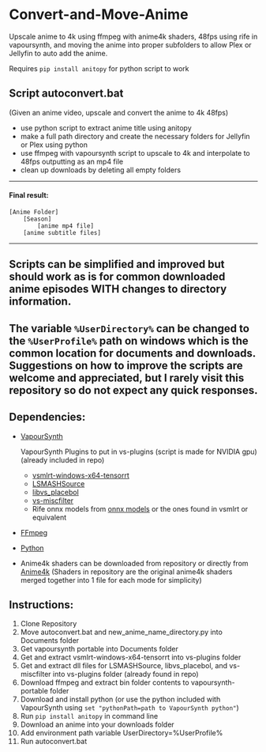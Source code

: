 # Convert-and-Move-Anime
Upscale anime to 4k using ffmpeg with anime4k shaders, 48fps using rife in vapoursynth, and moving the anime into proper subfolders to allow Plex or Jellyfin to auto add the anime.

Requires `pip install anitopy` for python script to work

## Script autoconvert.bat
(Given an anime video, upscale and convert the anime to 4k 48fps)
- use python script to extract anime title using anitopy
- make a full path directory and create the necessary folders for Jellyfin or Plex using python
- use ffmpeg with vapoursynth script to upscale to 4k and interpolate to 48fps outputting as an mp4 file
- clean up downloads by deleting all empty folders
-----------------------------------------------

#### Final result:
    [Anime Folder]
	    [Season]
	        [anime mp4 file]
		[anime subtitle files]
-----------------------------------------------

## Scripts can be simplified and improved but should work as is for common downloaded anime episodes **WITH** changes to directory information.
The variable `%UserDirectory%` can be changed to the `%UserProfile%` path on windows which is the common location for documents and downloads.
Suggestions on how to improve the scripts are welcome and appreciated, but I rarely visit this repository so do not expect any quick responses.
-----------------------------------------------

## Dependencies:
  - [VapourSynth](https://www.vapoursynth.com/doc/installation.html)
    
    VapourSynth Plugins to put in vs-plugins (script is made for NVIDIA gpu) (already included in repo)
      - [vsmlrt-windows-x64-tensorrt](https://github.com/AmusementClub/vs-mlrt/releases)
      - [LSMASHSource](https://github.com/HomeOfAviSynthPlusEvolution/L-SMASH-Works/releases/)
      - [libvs_placebol](https://github.com/Lypheo/vs-placebo/releases)
      - [vs-miscfilter](https://github.com/vapoursynth/vs-miscfilters-obsolete/releases)
      - Rife onnx models from [onnx models](https://github.com/styler00dollar/VSGAN-tensorrt-docker/releases/tag/models) or the ones found in vsmlrt or equivalent
  - [FFmpeg](https://ffmpeg.org/download.html)
  - [Python](https://www.python.org/downloads/)
  - Anime4k shaders can be downloaded from repository or directly from [Anime4k](https://github.com/bloc97/Anime4K) (Shaders in repository are the original anime4k shaders merged together into 1 file for each mode for simplicity)

## Instructions:
1. Clone Repository
2. Move autoconvert.bat and new_anime_name_directory.py into Documents folder
3. Get vapoursynth portable into Documents folder
4. Get and extract vsmlrt-windows-x64-tensorrt into vs-plugins folder
5. Get and extract dll files for LSMASHSource, libvs_placebol, and vs-miscfilter into vs-plugins folder (already found in repo)
6. Download ffmpeg and extract bin folder contents to vapoursynth-portable folder
7. Download and install python (or use the python included with VapourSynth using `set "pythonPath=path to VapourSynth python"`)
8. Run `pip install anitopy` in command line
9. Download an anime into your downloads folder
10. Add environment path variable UserDirectory=%UserProfile%
11. Run autoconvert.bat
